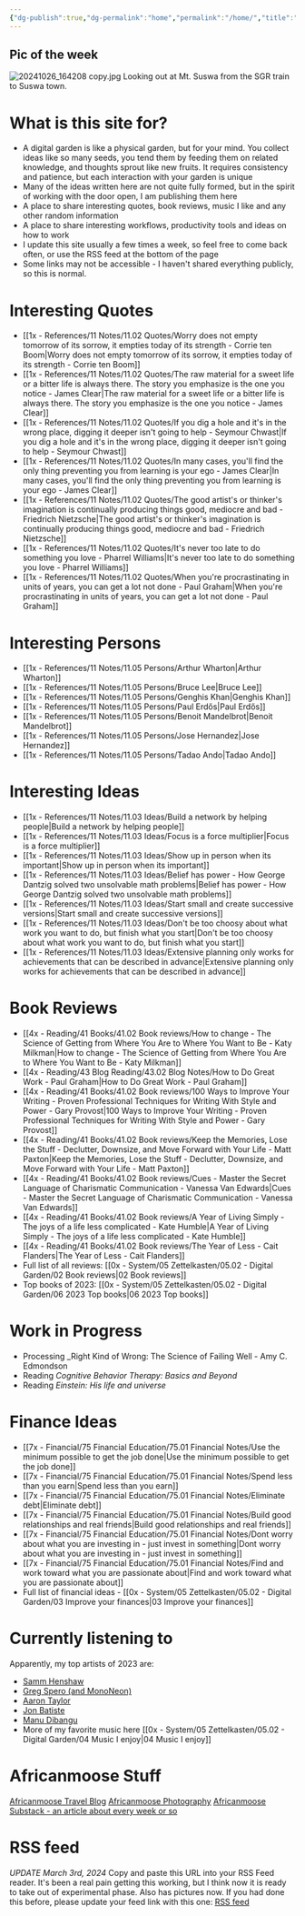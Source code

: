 ```yaml
---
{"dg-publish":true,"dg-permalink":"home","permalink":"/home/","title":"AfricanMoose Digital Garden","tags":["gardenEntry"],"dgShowFileTree":true,"created":"2024-10-31T11:35:06.642+03:00","updated":"2024-11-03T20:44:26.164+03:00"}
---
```


## Pic of the week 
![20241026_164208 copy.jpg](/img/user/0x%20-%20System/05%20Zettelkasten/20241026_164208%20copy.jpg)
Looking out at Mt. Suswa from the SGR train to Suswa town.

# What is this site for?

- A digital garden is like a physical garden, but for your mind. You collect ideas like so many seeds, you tend them by feeding them on related knowledge, and thoughts sprout like new fruits. It requires consistency and patience, but each interaction with your garden is unique
- Many of the ideas written here are not quite fully formed, but in the spirit of working with the door open, I am publishing them here
- A place to share interesting quotes, book reviews, music I like and any other random information
- A place to share interesting workflows, productivity tools and ideas on how to work
- I update this site usually a few times a week, so feel free to come back often, or use the RSS feed at the bottom of the page
- Some links may not be accessible - I haven't shared everything publicly, so this is normal.


# Interesting Quotes

- [[1x - References/11 Notes/11.02 Quotes/Worry does not empty tomorrow of its sorrow, it empties today of its strength - Corrie ten Boom\|Worry does not empty tomorrow of its sorrow, it empties today of its strength - Corrie ten Boom]]
- [[1x - References/11 Notes/11.02 Quotes/The raw material for a sweet life or a bitter life is always there. The story you emphasize is the one you notice - James Clear\|The raw material for a sweet life or a bitter life is always there. The story you emphasize is the one you notice - James Clear]]
- [[1x - References/11 Notes/11.02 Quotes/If you dig a hole and it's in the wrong place, digging it deeper isn't going to help - Seymour Chwast\|If you dig a hole and it's in the wrong place, digging it deeper isn't going to help - Seymour Chwast]]
- [[1x - References/11 Notes/11.02 Quotes/In many cases, you'll find the only thing preventing you from learning is your ego - James Clear\|In many cases, you'll find the only thing preventing you from learning is your ego - James Clear]]
- [[1x - References/11 Notes/11.02 Quotes/The good artist's or thinker's imagination is continually producing things good, mediocre and bad - Friedrich Nietzsche\|The good artist's or thinker's imagination is continually producing things good, mediocre and bad - Friedrich Nietzsche]]
- [[1x - References/11 Notes/11.02 Quotes/It's never too late to do something you love - Pharrel Williams\|It's never too late to do something you love - Pharrel Williams]]
- [[1x - References/11 Notes/11.02 Quotes/When you're procrastinating in units of years, you can get a lot not done - Paul Graham\|When you're procrastinating in units of years, you can get a lot not done - Paul Graham]]


# Interesting Persons

- [[1x - References/11 Notes/11.05 Persons/Arthur Wharton\|Arthur Wharton]]
- [[1x - References/11 Notes/11.05 Persons/Bruce Lee\|Bruce Lee]]
- [[1x - References/11 Notes/11.05 Persons/Genghis Khan\|Genghis Khan]]
- [[1x - References/11 Notes/11.05 Persons/Paul Erdős\|Paul Erdős]]
- [[1x - References/11 Notes/11.05 Persons/Benoit Mandelbrot\|Benoit Mandelbrot]]
- [[1x - References/11 Notes/11.05 Persons/Jose Hernandez\|Jose Hernandez]]
- [[1x - References/11 Notes/11.05 Persons/Tadao Ando\|Tadao Ando]]

# Interesting Ideas

- [[1x - References/11 Notes/11.03 Ideas/Build a network by helping people\|Build a network by helping people]]
- [[1x - References/11 Notes/11.03 Ideas/Focus is a force multiplier\|Focus is a force multiplier]]
- [[1x - References/11 Notes/11.03 Ideas/Show up in person when its important\|Show up in person when its important]]
- [[1x - References/11 Notes/11.03 Ideas/Belief has power - How George Dantzig solved two unsolvable math problems\|Belief has power - How George Dantzig solved two unsolvable math problems]]
- [[1x - References/11 Notes/11.03 Ideas/Start small and create successive versions\|Start small and create successive versions]]
- [[1x - References/11 Notes/11.03 Ideas/Don't be too choosy about what work you want to do, but finish what you start\|Don't be too choosy about what work you want to do, but finish what you start]]
- [[1x - References/11 Notes/11.03 Ideas/Extensive planning only works for achievements that can be described in advance\|Extensive planning only works for achievements that can be described in advance]]

# Book Reviews

- [[4x - Reading/41 Books/41.02 Book reviews/How to change - The Science of Getting from Where You Are to Where You Want to Be - Katy Milkman\|How to change - The Science of Getting from Where You Are to Where You Want to Be - Katy Milkman]]
- [[4x - Reading/43 Blog Reading/43.02 Blog Notes/How to Do Great Work - Paul Graham\|How to Do Great Work - Paul Graham]]
- [[4x - Reading/41 Books/41.02 Book reviews/100 Ways to Improve Your Writing - Proven Professional Techniques for Writing With Style and Power - Gary Provost\|100 Ways to Improve Your Writing - Proven Professional Techniques for Writing With Style and Power - Gary Provost]]
- [[4x - Reading/41 Books/41.02 Book reviews/Keep the Memories, Lose the Stuff - Declutter, Downsize, and Move Forward with Your Life - Matt Paxton\|Keep the Memories, Lose the Stuff - Declutter, Downsize, and Move Forward with Your Life - Matt Paxton]]
- [[4x - Reading/41 Books/41.02 Book reviews/Cues - Master the Secret Language of Charismatic Communication - Vanessa Van Edwards\|Cues - Master the Secret Language of Charismatic Communication - Vanessa Van Edwards]]
- [[4x - Reading/41 Books/41.02 Book reviews/A Year of Living Simply - The joys of a life less complicated - Kate Humble\|A Year of Living Simply - The joys of a life less complicated - Kate Humble]]
- [[4x - Reading/41 Books/41.02 Book reviews/The Year of Less - Cait Flanders\|The Year of Less - Cait Flanders]]
- Full list of all reviews: [[0x - System/05 Zettelkasten/05.02 - Digital Garden/02 Book reviews\|02 Book reviews]]
- Top books of 2023: [[0x - System/05 Zettelkasten/05.02 - Digital Garden/06 2023 Top books\|06 2023 Top books]]

# Work in Progress

- Processing _Right Kind of Wrong: The Science of Failing Well - Amy C. Edmondson
- Reading _Cognitive Behavior Therapy: Basics and Beyond_
- Reading _Einstein: His life and universe_

# Finance Ideas

- [[7x - Financial/75 Financial Education/75.01 Financial Notes/Use the minimum possible to get the job done\|Use the minimum possible to get the job done]]
- [[7x - Financial/75 Financial Education/75.01 Financial Notes/Spend less than you earn\|Spend less than you earn]]
- [[7x - Financial/75 Financial Education/75.01 Financial Notes/Eliminate debt\|Eliminate debt]]
- [[7x - Financial/75 Financial Education/75.01 Financial Notes/Build good relationships and real friends\|Build good relationships and real friends]]
- [[7x - Financial/75 Financial Education/75.01 Financial Notes/Dont worry about what you are investing in - just invest in something\|Dont worry about what you are investing in - just invest in something]]
- [[7x - Financial/75 Financial Education/75.01 Financial Notes/Find and work toward what you are passionate about\|Find and work toward what you are passionate about]]
- Full list of financial ideas - [[0x - System/05 Zettelkasten/05.02 - Digital Garden/03 Improve your finances\|03 Improve your finances]]

# Currently listening to

Apparently, my top artists of 2023 are:
- [Samm Henshaw](https://www.youtube.com/watch?v=I_8-P4eZ1jA)
- [Greg Spero (and MonoNeon)](https://www.youtube.com/watch?v=S6_EMdSs45k)
- [Aaron Taylor](https://www.youtube.com/watch?v=7Tln_B11HgQ)
- [Jon Batiste](https://www.youtube.com/watch?v=ze4xcmBFvaE)
- [Manu Dibangu](https://www.youtube.com/watch?v=HV2hfn-TS14)
- More of my favorite music here [[0x - System/05 Zettelkasten/05.02 - Digital Garden/04 Music I enjoy\|04 Music I enjoy]]

# Africanmoose Stuff

[Africanmoose Travel Blog](https://africanmoose.blogspot.com)
[Africanmoose Photography](http://Africanmoose.com)
[Africanmoose Substack - an article about every week or so](https://africanmoose.substack.com)

# RSS feed

*UPDATE March 3rd, 2024* Copy and paste this URL into your RSS Feed reader. It's been a real pain getting this working, but I think now it is ready to take out of experimental phase. Also has pictures now. If you had done this before, please update your feed link with this one:
[RSS feed](https://africanmoose.netlify.app/feed.xml)
